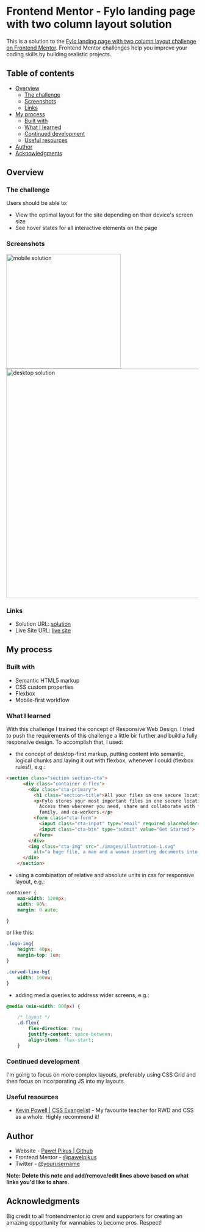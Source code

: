 # Frontend Mentor - Fylo landing page with two column layout solution

This is a solution to the [Fylo landing page with two column layout challenge on Frontend Mentor](https://www.frontendmentor.io/challenges/fylo-landing-page-with-two-column-layout-5ca5ef041e82137ec91a50f5). Frontend Mentor challenges help you improve your coding skills by building realistic projects. 

## Table of contents

- [Overview](#overview)
  - [The challenge](#the-challenge)
  - [Screenshots](#screenshot)
  - [Links](#links)
- [My process](#my-process)
  - [Built with](#built-with)
  - [What I learned](#what-i-learned)
  - [Continued development](#continued-development)
  - [Useful resources](#useful-resources)
- [Author](#author)
- [Acknowledgments](#acknowledgments)

## Overview

### The challenge

Users should be able to:

- View the optimal layout for the site depending on their device's screen size
- See hover states for all interactive elements on the page

### Screenshots

<img src="Fylo-mobile.png" alt="mobile solution" width="300px"/>

<img src="fylo-desktop.png" alt="desktop solution" width="600px"/>

### Links

- Solution URL: [solution](https://github.com/pawelpikus/fylo-landing-page)
- Live Site URL: [live site](https://pawelpikus.github.io/fylo-landing-page/)

## My process

### Built with

- Semantic HTML5 markup
- CSS custom properties
- Flexbox
- Mobile-first workflow

### What I learned

With this challenge I trained the concept of Responsive Web Design. I tried to push the requirements of this challenge a little bir further and build a fully responsive design. To accomplish that, I used: 

- the concept of desktop-first markup, putting content into semantic, logical chunks and laying it out with flexbox, whenever I could (flexbox rules!), e.g.:    

```html
<section class="section section-cta">
      <div class="container d-flex">
        <div class="cta-primary">
          <h1 class="section-title">All your files in one secure location, accessible anywhere.</h1>
          <p>Fylo stores your most important files in one secure location.
            Access them wherever you need, share and collaborate with friends,
            family, and co-workers.</p>
          <form class="cta-form">
            <input class="cta-input" type="email" required placeholder="Enter your email...">
            <input class="cta-btn" type="submit" value="Get Started">
          </form>
        </div>
        <img class="cta-img" src="./images/illustration-1.svg"
          alt="a huge file, a man and a woman inserting documents into it">
      </div>
    </section>
```
- using a combination of relative and absolute units in css for responsive layout, e.g.: 

```css
container {
    max-width: 1200px;
    width: 90%;
    margin: 0 auto;

}
```
or like this:

```css
.logo-img{
    height: 40px;
    margin-top: 1em;
}

.curved-line-bg{
    width: 100vw;
}
```

- adding media queries to address wider screens, e.g.:

```css
@media (min-width: 800px) {

    /* layout */
    .d-flex{
        flex-direction: row;
        justify-content: space-between;
        align-items: flex-start;
    }

```

### Continued development

I'm going to focus on more complex layouts, preferably using CSS Grid and then focus on incorporating JS into my layouts.

### Useful resources

- [Kevin Powell | CSS Evangelist](https://www.kevinpowell.co/) - My favourite teacher for RWD and CSS as a whole. Highly recommend it!

## Author

- Website - [Paweł Pikus | Github](https://github.com/pawelpikus)
- Frontend Mentor - [@pawelpikus](https://https://www.frontendmentor.io/profile/pawelpikus)
- Twitter - [@yourusername](https://www.twitter.com/yourusername)

**Note: Delete this note and add/remove/edit lines above based on what links you'd like to share.**

## Acknowledgments

Big credit to all frontendmentor.io crew and supporters for creating an amazing opportunity for wannabies to become pros. Respect! 


